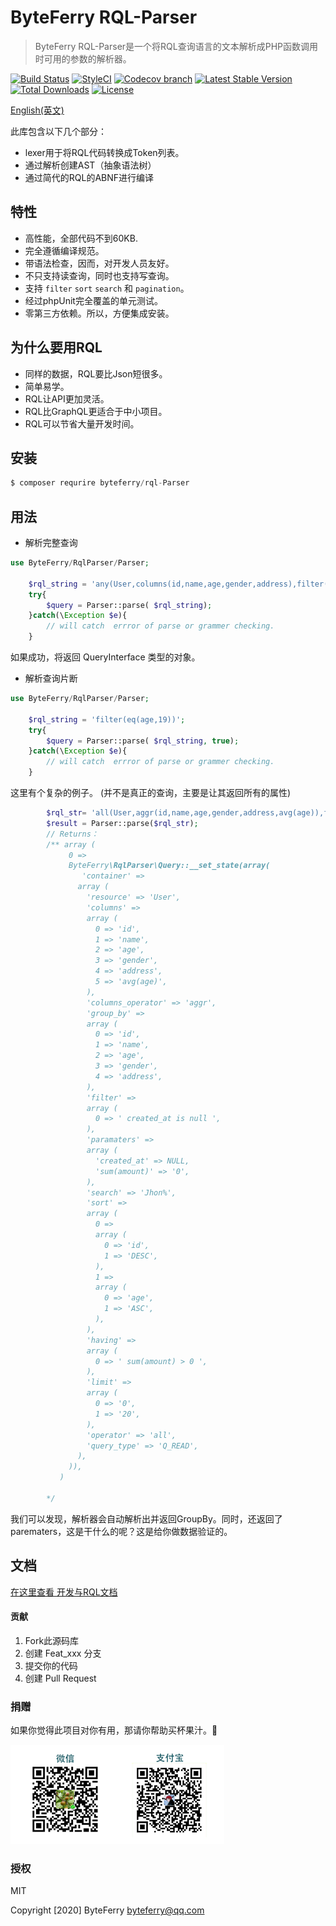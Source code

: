 # ByteFerry RQL-Parser 
>ByteFerry RQL-Parser是一个将RQL查询语言的文本解析成PHP函数调用时可用的参数的解析器。

[![Build Status](https://travis-ci.org/byteferry/rql-parser.png?branch=master)](https://travis-ci.org/byteferry/rql-parser)
[![StyleCI](https://github.styleci.io/repos/293536215/shield?branch=master)](https://github.styleci.io/repos/293536215?branch=master)
[![Codecov branch](https://img.shields.io/codecov/c/github/byteferry/rql-parser/develop.svg?style=flat-square&logo=codecov)](https://codecov.io/github/byteferry/rql-parser)
[![Latest Stable Version](https://poser.pugx.org/byteferry/rql-parser/v)](//packagist.org/packages/byteferry/rql-parser)
[![Total Downloads](https://poser.pugx.org/byteferry/rql-parser/downloads)](//packagist.org/packages/byteferry/rql-parser)
[![License](https://poser.pugx.org/byteferry/rql-parser/license)](//packagist.org/packages/byteferry/rql-parser)
 

[English(英文)](README.MD)

此库包含以下几个部分：
- lexer用于将RQL代码转换成Token列表。
- 通过解析创建AST（抽象语法树）
- 通过简代的RQL的ABNF进行编译


## 特性

* 高性能，全部代码不到60KB.
* 完全遵循编译规范。
* 带语法检查，因而，对开发人员友好。 
* 不只支持读查询，同时也支持写查询。
* 支持 `filter` `sort` `search` 和 `pagination`。
* 经过phpUnit完全覆盖的单元测试。
* 零第三方依赖。所以，方便集成安装。 

## 为什么要用RQL 

* 同样的数据，RQL要比Json短很多。
* 简单易学。
* RQL让API更加灵活。
* RQL比GraphQL更适合于中小项目。
* RQL可以节省大量开发时间。

## 安装
```php
$ composer requrire byteferry/rql-Parser
```

## 用法

* 解析完整查询

```php
use ByteFerry/RqlParser/Parser;

    $rql_string = 'any(User,columns(id,name,age,gender,address),filter(eq(age,19)))';
    try{
        $query = Parser::parse( $rql_string);
    }catch(\Exception $e){
        // will catch  errror of parse or grammer checking.
    }

```
  
如果成功，将返回 QueryInterface 类型的对象。

* 解析查询片断


```php
use ByteFerry/RqlParser/Parser;

    $rql_string = 'filter(eq(age,19))';
    try{
        $query = Parser::parse( $rql_string, true);
    }catch(\Exception $e){
        // will catch  errror of parse or grammer checking.
    }

```

这里有个复杂的例子。 (并不是真正的查询，主要是让其返回所有的属性)
```php
        $rql_str= 'all(User,aggr(id,name,age,gender,address,avg(age)),filter(is(created_at, null()), search(Jhon),sort(-id,+age),having(gt(sum(amount),0)),limit(0,20)))'; //,    //,
        $result = Parser::parse($rql_str);
        // Returns：
        /** array (
             0 =>
             ByteFerry\RqlParser\Query::__set_state(array(
                'container' =>
               array (
                 'resource' => 'User',
                 'columns' =>
                 array (
                   0 => 'id',
                   1 => 'name',
                   2 => 'age',
                   3 => 'gender',
                   4 => 'address',
                   5 => 'avg(age)',
                 ),
                 'columns_operator' => 'aggr',
                 'group_by' =>
                 array (
                   0 => 'id',
                   1 => 'name',
                   2 => 'age',
                   3 => 'gender',
                   4 => 'address',
                 ),
                 'filter' =>
                 array (
                   0 => ' created_at is null ',
                 ),
                 'paramaters' =>
                 array (
                   'created_at' => NULL,
                   'sum(amount)' => '0',
                 ),
                 'search' => 'Jhon%',
                 'sort' =>
                 array (
                   0 =>
                   array (
                     0 => 'id',
                     1 => 'DESC',
                   ),
                   1 =>
                   array (
                     0 => 'age',
                     1 => 'ASC',
                   ),
                 ),
                 'having' =>
                 array (
                   0 => ' sum(amount) > 0 ',
                 ),
                 'limit' =>
                 array (
                   0 => '0',
                   1 => '20',
                 ),
                 'operator' => 'all',
                 'query_type' => 'Q_READ',
               ),
             )),
           )

        */

```

我们可以发现，解析器会自动解析出并返回GroupBy。同时，还返回了parematers，这是干什么的呢？这是给你做数据验证的。

## 文档
[在这里查看 开发与RQL文档](/docs/en_us/README.MD)


#### 贡献

1.  Fork此源码库
2.  创建 Feat_xxx 分支
3.  提交你的代码
4.  创建 Pull Request

### 捐赠 

如果你觉得此项目对你有用，那请你帮助买杯果汁。🍹
   
![donate](https://raw.githubusercontent.com/BardoQi/bmc/master/myqr_ch_sm.png)    
   
### 授权
  
MIT

Copyright [2020] ByteFerry [byteferry@qq.com](ByteFerry@qq.com)





